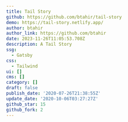 ```yaml
---
title: Tail Story
github: https://github.com/btahir/tail-story
demo: https://tail-story.netlify.app/
author: btahir
author_link: https://github.com/btahir
date: 2023-11-26T11:05:53.708Z
description: A Tail Story
ssg:
  - Gatsby
css:
  - Tailwind
ui: []
cms: []
category: []
draft: false
publish_date: '2020-07-26T21:38:55Z'
update_date: '2020-10-06T03:27:27Z'
github_star: 15
github_fork: 2
---
```

